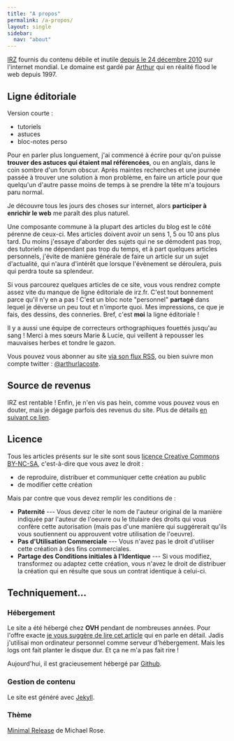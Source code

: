```yaml
---
title: "A propos"
permalink: /a-propos/
layout: single
sidebar:
  nav: "about"
---
```


[IRZ] fournis du contenu débile et inutile [depuis le 24 décembre 2010]
sur l'internet mondial. Le domaine est gardé par [Arthur] qui en
réalité flood le web depuis 1997.


Ligne éditoriale
----------------

Version courte :

- tutoriels
- astuces
- bloc-notes perso

Pour en parler plus longuement, j'ai commencé à écrire pour qu'on puisse **trouver des astuces qui
étaient mal référencées**, ou en anglais, dans le coin sombre d'un forum
obscur. Après maintes recherches et une journée passée à trouver une
solution à mon problème, en faire un article pour que quelqu'un
d'autre passe moins de temps à se prendre la tête m'a toujours paru
normal.

Je découvre tous les jours des choses sur internet, alors
**participer à enrichir le web** me paraît des plus naturel.

Une
composante commune à la plupart des articles du blog est le côté pérenne
de ceux-ci. Mes articles doivent avoir un sens 1, 5 ou 10 ans plus tard.
Du moins j'essaye d'aborder des sujets qui ne se démodent pas trop,
des tutoriels ne dépendant pas trop du temps, et à part quelques
articles personnels, j'évite de manière générale de faire un article
sur un sujet d'actualité, qui n'aura d'intérêt que lorsque
l'évènement se déroulera, puis qui perdra toute sa splendeur.

Si vous parcourez quelques articles de ce site, vous vous rendrez compte assez vite du manque de ligne éditoriale de irz.fr. C'est tout bonnement parce
qu'il n'y en a pas ! C'est un bloc note "personnel" **partagé**
dans lequel je déverse un peu tout et n'importe quoi. Mes impressions,
ce que je fais, des dessins, des conneries. Bref, c'est **moi** la
ligne éditoriale !

Il y a aussi une équipe de correcteurs orthographiques fouettés jusqu'au 
sang ! Merci à mes sœurs Marie & Lucie, qui veillent à repousser les 
mauvaises herbes et tondre le gazon.

Vous pouvez vous abonner au site [via son flux RSS], ou bien suivre mon compte twitter : [@arthurlacoste].


Source de revenus
-----------------

IRZ est rentable ! Enfin, je n'en vis pas hein, comme vous pouvez vous en douter, mais je dégage parfois des revenus du site. Plus de détails [en suivant ce lien].

Licence
-------

Tous les articles présents sur le site sont sous [licence Creative
Commons BY-NC-SA], c'est-à-dire que vous avez le droit :

-   de reproduire, distribuer et communiquer cette création au public
-   de modifier cette création

Mais par contre que vous devez remplir les conditions de :

-   **Paternité** --- Vous devez citer le nom de l'auteur original de
    la manière indiquée par l'auteur de l'oeuvre ou le titulaire des
    droits qui vous confère cette autorisation (mais pas d'une manière
    qui suggérerait qu'ils vous soutiennent ou approuvent votre
    utilisation de l'oeuvre).
-   **Pas d'Utilisation Commerciale** --- Vous n'avez pas le droit
    d'utiliser cette création à des fins commerciales.
-   **Partage des Conditions initiales à l'Identique** --- Si vous
    modifiez, transformez ou adaptez cette création, vous n'avez le
    droit de distribuer la création qui en résulte que sous un contrat
    identique à celui-ci.

Techniquement...
-----------------

### Hébergement

Le site a été hébergé chez **OVH** pendant de nombreuses années.
Pour l'offre exacte  [je vous suggère
de lire cet article] qui en parle en détail. Jadis j'utilisai
mon ordinateur personnel comme serveur d'hébergement. Mais les logs ont
fait planter le disque dur. Et ça ne m'a pas fait rire !

Aujourd'hui, il est gracieusement hébergé par [Github].

### Gestion de contenu

Le site est généré avec [Jekyll].

### Thème

[Minimal Release](https://mmistakes.github.io/minimal-mistakes/) de Michael Rose.



  [IRZ]: http://irz.fr
  [depuis le 24 décembre 2010]: https://irz.fr/origine-nom-site-toute-verite-irz
  [Arthur]: https://irz.fr/qui-suis-je "Qui suis-je ?"

  [via son flux RSS]: /feed.xml
  [@arthurlacoste]: http://twitter.com/arthurlacoste
  [en suivant ce lien]: /transparence "Transparence"

  [licence Creative Commons BY-NC-SA]: http://creativecommons.org/licenses/by-nc-sa/2.0/fr/
  [je vous suggère de lire cet article]: http://irz.fr/origine-nom-site-toute-verite-irz
    "Toute la vérité sur irz.fr !"
  [Jekyll]: https://jekyllrb.com/
  [Github]: https://pages.github.com
